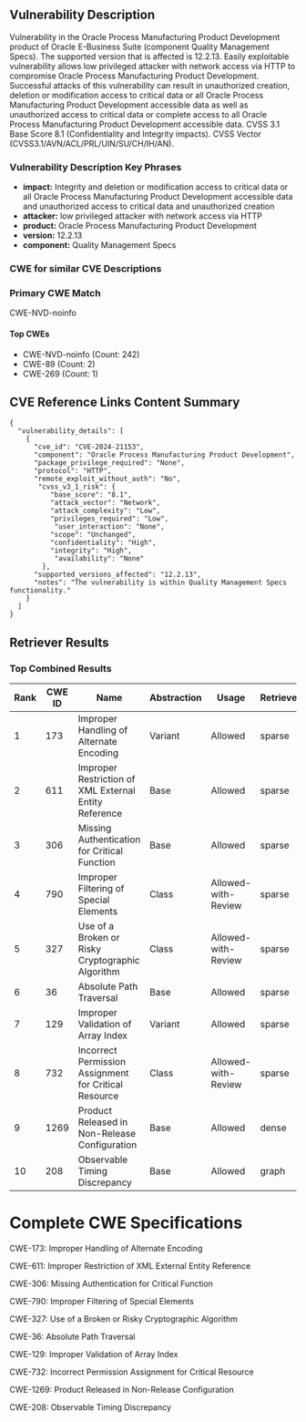 ## Vulnerability Description
Vulnerability in the Oracle Process Manufacturing Product Development product of Oracle E-Business Suite (component Quality Management Specs). The supported version that is affected is 12.2.13. Easily exploitable vulnerability allows low privileged attacker with network access via HTTP to compromise Oracle Process Manufacturing Product Development. Successful attacks of this vulnerability can result in unauthorized creation, deletion or modification access to critical data or all Oracle Process Manufacturing Product Development accessible data as well as unauthorized access to critical data or complete access to all Oracle Process Manufacturing Product Development accessible data. CVSS 3.1 Base Score 8.1 (Confidentiality and Integrity impacts). CVSS Vector (CVSS3.1/AVN/ACL/PRL/UIN/SU/CH/IH/AN).

### Vulnerability Description Key Phrases
- **impact:** Integrity and deletion or modification access to critical data or all Oracle Process Manufacturing Product Development accessible data and unauthorized access to critical data and unauthorized creation
- **attacker:** low privileged attacker with network access via HTTP
- **product:** Oracle Process Manufacturing Product Development
- **version:** 12.2.13
- **component:** Quality Management Specs

### CWE for similar CVE Descriptions
### Primary CWE Match
CWE-NVD-noinfo

#### Top CWEs
- CWE-NVD-noinfo (Count: 242)
- CWE-89 (Count: 2)
- CWE-269 (Count: 1)

## CVE Reference Links Content Summary
```
{
  "vulnerability_details": [
    {
      "cve_id": "CVE-2024-21153",
      "component": "Oracle Process Manufacturing Product Development",
      "package_privilege_required": "None",
      "protocol": "HTTP",
      "remote_exploit_without_auth": "No",
       "cvss_v3_1_risk": {
          "base_score": "8.1",
          "attack_vector": "Network",
          "attack_complexity": "Low",
          "privileges_required": "Low",
           "user_interaction": "None",
          "scope": "Unchanged",
          "confidentiality": "High",
          "integrity": "High",
           "availability": "None"
        },
      "supported_versions_affected": "12.2.13",
      "notes": "The vulnerability is within Quality Management Specs functionality."
    }
  ]
}
```

## Retriever Results

### Top Combined Results

| Rank | CWE ID | Name | Abstraction | Usage  | Retrievers | Individual Scores |
|------|--------|------|-------------|-------|------------|-------------------|
| 1 | 173 | Improper Handling of Alternate Encoding | Variant | Allowed | sparse | 0.234 |
| 2 | 611 | Improper Restriction of XML External Entity Reference | Base | Allowed | sparse | 0.215 |
| 3 | 306 | Missing Authentication for Critical Function | Base | Allowed | sparse | 0.193 |
| 4 | 790 | Improper Filtering of Special Elements | Class | Allowed-with-Review | sparse | 0.181 |
| 5 | 327 | Use of a Broken or Risky Cryptographic Algorithm | Class | Allowed-with-Review | sparse | 0.173 |
| 6 | 36 | Absolute Path Traversal | Base | Allowed | sparse | 0.173 |
| 7 | 129 | Improper Validation of Array Index | Variant | Allowed | sparse | 0.173 |
| 8 | 732 | Incorrect Permission Assignment for Critical Resource | Class | Allowed-with-Review | sparse | 0.170 |
| 9 | 1269 | Product Released in Non-Release Configuration | Base | Allowed | dense | 0.639 |
| 10 | 208 | Observable Timing Discrepancy | Base | Allowed | graph | 0.003 |



# Complete CWE Specifications

CWE-173: Improper Handling of Alternate Encoding

CWE-611: Improper Restriction of XML External Entity Reference

CWE-306: Missing Authentication for Critical Function

CWE-790: Improper Filtering of Special Elements

CWE-327: Use of a Broken or Risky Cryptographic Algorithm

CWE-36: Absolute Path Traversal

CWE-129: Improper Validation of Array Index

CWE-732: Incorrect Permission Assignment for Critical Resource

CWE-1269: Product Released in Non-Release Configuration

CWE-208: Observable Timing Discrepancy